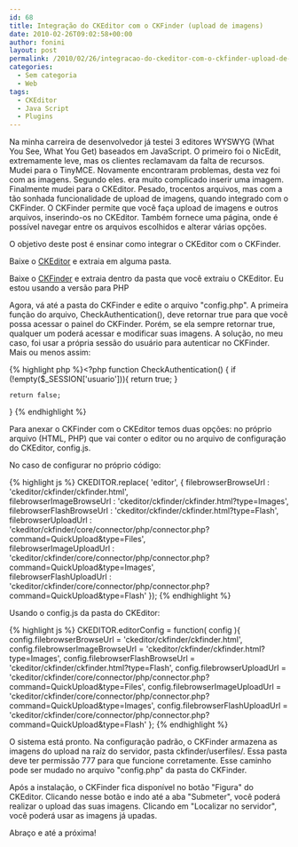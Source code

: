 ```yaml
---
id: 68
title: Integração do CKEditor com o CKFinder (upload de imagens)
date: 2010-02-26T09:02:58+00:00
author: fonini
layout: post
permalink: /2010/02/26/integracao-do-ckeditor-com-o-ckfinder-upload-de-imagens/
categories:
  - Sem categoria
  - Web
tags:
  - CKEditor
  - Java Script
  - Plugins
---
```

Na minha carreira de desenvolvedor já testei 3 editores WYSWYG (What You See, What You Get) baseados em JavaScript. O primeiro foi o NicEdit, extremamente leve, mas os clientes reclamavam da falta de recursos. Mudei para o TinyMCE. Novamente encontraram problemas, desta vez foi com as imagens. Segundo eles. era muito complicado inserir uma imagem. Finalmente mudei para o CKEditor. Pesado, trocentos arquivos, mas com a tão sonhada funcionalidade de upload de imagens, quando integrado com o CKFinder. O CKFinder permite que você faça upload de imagens e outros arquivos, inserindo-os no CKEditor. Também fornece uma página, onde é possível navegar entre os arquivos escolhidos e alterar várias opções.

O objetivo deste post é ensinar como integrar o CKEditor com o CKFinder.

Baixe o <a href="http://www.ckeditor.com" rel="externo">CKEditor</a> e extraia em alguma pasta.
  
Baixe o <a href="http://www.ckfinder.com" rel="externo">CKFinder</a> e extraia dentro da pasta que você extraiu o CKEditor. Eu estou usando a versão para PHP

Agora, vá até a pasta do CKFinder e edite o arquivo "config.php". A primeira função do arquivo, CheckAuthentication(), deve retornar true para que você possa acessar o painel do CKFinder. Porém, se ela sempre retornar true, qualquer um poderá acessar e modificar suas imagens. A solução, no meu caso, foi usar a própria sessão do usuário para autenticar no CKFinder. Mais ou menos assim: 

{% highlight php %}<?php
function CheckAuthentication() {
	if (!empty($_SESSION['usuario'])){
		return true;
	}

	return false;
}
{% endhighlight %}

Para anexar o CKFinder com o CKEditor temos duas opções: no próprio arquivo (HTML, PHP) que vai conter o editor ou no arquivo de configuração do CKEditor, config.js.

No caso de configurar no próprio código: 

{% highlight js %}
CKEDITOR.replace( 'editor', {
	filebrowserBrowseUrl : 'ckeditor/ckfinder/ckfinder.html',  
	filebrowserImageBrowseUrl : 'ckeditor/ckfinder/ckfinder.html?type=Images',  
	filebrowserFlashBrowseUrl : 'ckeditor/ckfinder/ckfinder.html?type=Flash',  
	filebrowserUploadUrl : 'ckeditor/ckfinder/core/connector/php/connector.php?command=QuickUpload&type=Files',  
	filebrowserImageUploadUrl : 'ckeditor/ckfinder/core/connector/php/connector.php?command=QuickUpload&type=Images',  
	filebrowserFlashUploadUrl : 'ckeditor/ckfinder/core/connector/php/connector.php?command=QuickUpload&type=Flash'
});
{% endhighlight %}

Usando o config.js da pasta do CKEditor: 

{% highlight js %}
CKEDITOR.editorConfig = function( config ){  
	config.filebrowserBrowseUrl = 'ckeditor/ckfinder/ckfinder.html',
	config.filebrowserImageBrowseUrl = 'ckeditor/ckfinder/ckfinder.html?type=Images',
	config.filebrowserFlashBrowseUrl = 'ckeditor/ckfinder/ckfinder.html?type=Flash',
	config.filebrowserUploadUrl = 'ckeditor/ckfinder/core/connector/php/connector.php?command=QuickUpload&type=Files',
	config.filebrowserImageUploadUrl = 'ckeditor/ckfinder/core/connector/php/connector.php?command=QuickUpload&type=Images',
	config.filebrowserFlashUploadUrl = 'ckeditor/ckfinder/core/connector/php/connector.php?command=QuickUpload&type=Flash'
};
{% endhighlight %}

O sistema está pronto. Na configuração padrão, o CKFinder armazena as imagens do upload na raíz do servidor, pasta ckfinder/userfiles/. Essa pasta deve ter permissão 777 para que funcione corretamente. Esse caminho pode ser mudado no arquivo "config.php" da pasta do CKFinder.

Após a instalação, o CKFinder fica disponível no botão "Figura" do CKEditor. Clicando nesse botão e indo até a aba "Submeter", você poderá realizar o upload das suas imagens. Clicando em "Localizar no servidor", você poderá usar as imagens já upadas.

Abraço e até a próxima!